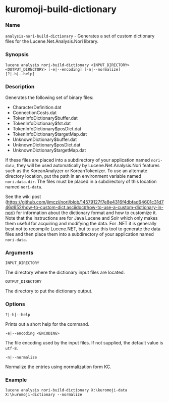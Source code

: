 ﻿# kuromoji-build-dictionary

### Name

`analysis-nori-build-dictionary` - Generates a set of custom dictionary files for the Lucene.Net.Analysis.Nori library.

### Synopsis

<code>lucene analysis nori-build-dictionary \<INPUT_DIRECTORY> \<OUTPUT_DIRECTORY> [-e|--encoding] [-n|--normalize] [?|-h|--help]</code>

### Description

Generates the following set of binary files:

- CharacterDefinition.dat
- ConnectionCosts.dat
- TokenInfoDictionary$buffer.dat
- TokenInfoDictionary$fst.dat
- TokenInfoDictionary$posDict.dat
- TokenInfoDictionary$targetMap.dat
- UnknownDictionary$buffer.dat
- UnknownDictionary$posDict.dat
- UnknownDictionary$targetMap.dat

If these files are placed into a subdirectory of your application named `nori-data`, they will be used automatically by Lucene.Net.Analysis.Nori features such as the KoreanAnalyzer or KoreanTokenizer. To use an alternate directory location, put the path in an environment variable named `nori.data.dir`. The files must be placed in a subdirectory of this location named `nori-data`.

See the wiki post (https://github.com/jimczi/nori/blob/14579127f7e8e4316f4dbfad64601c31d746d652/how-to-custom-dict.asciidoc#how-to-use-a-custom-dictionary-in-nori) for information about the dictionary format and how to customize it. Note that the instructions are for Java Lucene and Solr which only makes them useful for acquiring and modifying the data. For .NET it is generally best not to recompile Lucene.NET, but to use this tool to generate the data files and then place them into a subdirectory of your application named `nori-data`.

### Arguments

`INPUT_DIRECTORY`

The directory where the dictionary input files are located.

`OUTPUT_DIRECTORY`

The directory to put the dictionary output.

### Options

`?|-h|--help`

Prints out a short help for the command.

`-e|--encoding <ENCODING>`

The file encoding used by the input files. If not supplied, the default value is `utf-8`.

`-n|--normalize`

Normalize the entries using normalization form KC.

### Example

<code>lucene analysis nori-build-dictionary X:\kuromoji-data X:\kuromoji-dictionary --normalize</code>

